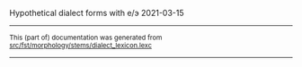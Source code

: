 

Hypothetical dialect forms with е/э 2021-03-15

* * *

<small>This (part of) documentation was generated from [src/fst/morphology/stems/dialect_lexicon.lexc](https://github.com/giellalt/lang-kpv/blob/main/src/fst/morphology/stems/dialect_lexicon.lexc)</small>

---

